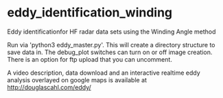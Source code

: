 # eddy_identification_winding
Eddy identificationfor HF radar data sets using the Winding Angle method

Run via 'python3 eddy_master.py'. This will create a directory structure to save data in. The debug_plot switches can turn on or off image creation. 
There is an option for ftp upload that you can uncomment.

A video description, data download and an interactive realtime eddy analysis overlayed on google maps is available at http://douglascahl.com/eddy/
